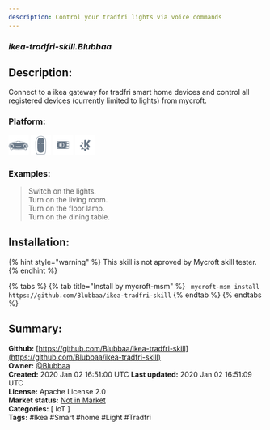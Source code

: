 ```yaml
---
description: Control your tradfri lights via voice commands
---
```


### _ikea-tradfri-skill.Blubbaa_  
## Description:  
Connect to a ikea gateway for tradfri smart home devices and control all registered devices (currently limited to lights) from mycroft.  
  
  
### Platform:  
 ![Mark I](../.gitbook/assets/mark-1-icon.png)  ![Mark II](../.gitbook/assets/mark-2-icon.png)  ![Picroft](../.gitbook/assets/picroft-icon.png)  ![plasmoid](../.gitbook/assets/kde.png)   
### Examples:  
> Switch on the lights.  
> Turn on the living room.  
> Turn on the floor lamp.  
> Turn on the dining table.  
  
## Installation:  
{% hint style="warning" %}
This skill is not aproved by Mycroft skill tester.
{% endhint %}
    
{% tabs %}
{% tab title="Install by mycroft-msm" %}
``` mycroft-msm install https://github.com/Blubbaa/ikea-tradfri-skill```
{% endtab %}
  {% endtabs %}
    
## Summary:  
**Github:** [https://github.com/Blubbaa/ikea-tradfri-skill](https://github.com/Blubbaa/ikea-tradfri-skill)  
**Owner:** [@Blubbaa](https://github.com/Blubbaa)  
**Created:** 2020 Jan 02 16:51:00 UTC  **Last updated:** 2020 Jan 02 16:51:09 UTC  
**License:** Apache License 2.0  
**Market status:** [Not in Market](https://market.mycroft.ai/skill/)  
**Categories:** [ IoT ]   
**Tags:** \#Ikea \#Smart \#home \#Light \#Tradfri   
